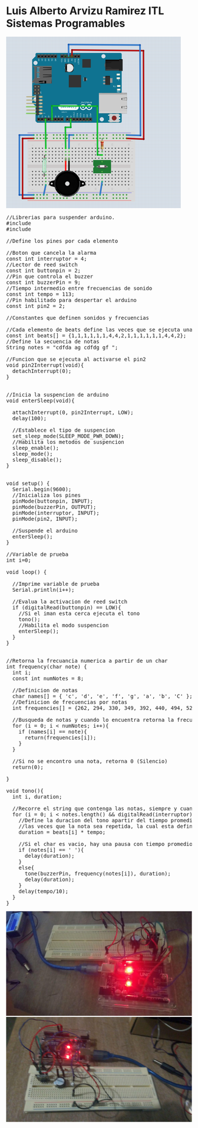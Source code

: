 # Luis Alberto Arvizu Ramirez  ITL Sistemas Programables
<img src="https://github.com/Luis-Arvizu/puerta/blob/master/DIAGRAMA/Captura%20de%20pantalla%20de%202018-06-05%2003-01-46.png">


<pre>
//Librerias para suspender arduino.
#include <avr/sleep.h>
#include <avr/power.h>

//Define los pines por cada elemento

//Boton que cancela la alarma
const int interruptor = 4;
//Lector de reed switch
const int buttonpin = 2;
//Pin que controla el buzzer
const int buzzerPin = 9;
//Tiempo intermedio entre frecuencias de sonido
const int tempo = 113;
//Pin habilitado para despertar el arduino
const int pin2 = 2;

//Constantes que definen sonidos y frecuencias

//Cada elemento de beats define las veces que se ejecuta una nota
const int beats[] = {1,1,1,1,1,1,4,4,2,1,1,1,1,1,1,4,4,2};
//Define la secuencia de notas
String notes = "cdfda ag cdfdg gf ";

//Funcion que se ejecuta al activarse el pin2
void pin2Interrupt(void){
  detachInterrupt(0);
}


//Inicia la suspencion de arduino
void enterSleep(void){
  
  attachInterrupt(0, pin2Interrupt, LOW);
  delay(100);

  //Establece el tipo de suspencion
  set_sleep_mode(SLEEP_MODE_PWR_DOWN);
  //Habilita los metodos de suspencion
  sleep_enable();
  sleep_mode();
  sleep_disable(); 
}


void setup() {
  Serial.begin(9600);
  //Inicializa los pines
  pinMode(buttonpin, INPUT);
  pinMode(buzzerPin, OUTPUT);
  pinMode(interruptor, INPUT);
  pinMode(pin2, INPUT);

  //Suspende el arduino
  enterSleep();
}

//Variable de prueba
int i=0;

void loop() {

  //Imprime variable de prueba
  Serial.println(i++);

  //Evalua la activacion de reed switch
  if (digitalRead(buttonpin) == LOW){
    //Si el iman esta cerca ejecuta el tono 
    tono();
    //Habilita el modo suspencion
    enterSleep();
  }
}


//Retorna la frecuancia numerica a partir de un char
int frequency(char note) {
  int i;
  const int numNotes = 8; 

  //Definicion de notas
  char names[] = { 'c', 'd', 'e', 'f', 'g', 'a', 'b', 'C' };
  //Definicion de frecuencias por notas
  int frequencies[] = {262, 294, 330, 349, 392, 440, 494, 523};

  //Busqueda de notas y cuando lo encuentra retorna la frecuencia equivalente
  for (i = 0; i < numNotes; i++){
    if (names[i] == note){
      return(frequencies[i]);     
    }
  }

  //Si no se encontro una nota, retorna 0 (Silencio)
  return(0);  
              
}

void tono(){
  int i, duration;

  //Recorre el string que contenga las notas, siempre y cuando el boton de interrupcion no sea presionado
  for (i = 0; i < notes.length() && digitalRead(interruptor) == HIGH; i++){
    //Define la duracion del tono apartir del tiempo promedio establecido y 
    //las veces que la nota sea repetida, la cual esta definida en el arreglo beats
    duration = beats[i] * tempo;  

    //Si el char es vacio, hay una pausa con tiempo promedio
    if (notes[i] == ' '){
      delay(duration);            
    }
    else{
      tone(buzzerPin, frequency(notes[i]), duration);
      delay(duration);            
    }
    delay(tempo/10);              
  }
}
</pre>

<img src="https://github.com/Luis-Arvizu/puerta/blob/master/IMAGENES/photo_2018-06-05_03-29-42.jpg">
<img src="https://github.com/Luis-Arvizu/puerta/blob/master/IMAGENES/photo_2018-06-05_03-29-45.jpg">
